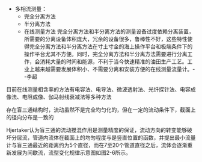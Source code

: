 - 多相流测量：
  - 完全分离方法
  - 半分离方法
  - 在线测量方法
完全分离方法和半分离方法的测量设备过度依赖分离装置，所需要的分离设备体积庞大，冗余的设备很多，鲁棒性不好，这些特性使得完全分离方法和半分离方法在寸土寸金的海上操作平台和极端条件下的操作平台尤其不方便。同时，完全分离方法和半分离方法需要进行分离工作，会消耗大量的时间和能源，不利于当今快速精准的油田生产工艺。工业上越来越需要发展体积小、不需要分离和安装方便的在线测量流量计。--李超

目前在线测量相含率的方法有电容法、电导法、微波透射法、光纤探针法、电容成像法、电阻成像、伽马射线衰减法等多种方法

存在盲三通结构时，流动虽然不是完全均匀化的，但在一定的流动条件下，截面上的径向分布是一致的

Hjertaker认为盲三通的流动搅混作用是测量精度的保证，流动方向的转变能够破坏分层流，管道内流体在截面上的均匀程度与是竖直位置的函数，并提出最小流量计与盲三通最近的距离约为5个直径，而在7至20个管道直径之后，流体会逐渐重新发展为间歇流，流型变化规律示意图如图2-6所示。